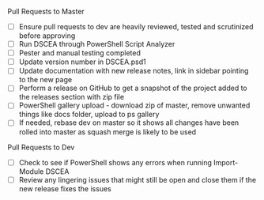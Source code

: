 Pull Requests to Master
- [ ] Ensure pull requests to dev are heavily reviewed, tested and scrutinized before approving
- [ ] Run DSCEA through PowerShell Script Analyzer
- [ ] Pester and manual testing completed
- [ ] Update version number in DSCEA.psd1
- [ ] Update documentation with new release notes, link in sidebar pointing to the new page
- [ ] Perform a release on GitHub to get a snapshot of the project added to the releases section with zip file
- [ ] PowerShell gallery upload - download zip of master, remove unwanted things like docs folder, upload to ps gallery
- [ ] If needed, rebase dev on master so it shows all changes have been rolled into master as squash merge is likely to be used

Pull Requests to Dev
- [ ] Check to see if PowerShell shows any errors when running Import-Module DSCEA
- [ ] Review any lingering issues that might still be open and close them if the new release fixes the issues